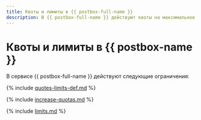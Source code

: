 ```yaml
---
title: Квоты и лимиты в {{ postbox-full-name }}
description: В {{ postbox-full-name }} действуют квоты на максимальное количество получателей и размер письма. Более подробно об ограничениях в сервисе вы узнаете из данной статьи.
---
```


# Квоты и лимиты в {{ postbox-name }}

В сервисе {{ postbox-full-name }} действуют следующие ограничения:

{% include [quotes-limits-def.md](../../_includes/quotes-limits-def.md) %}

{% include [increase-quotas.md](../../_includes/increase-quotas.md) %}

{% include [limits.md](../../_includes/postbox/postbox-limits.md) %}
